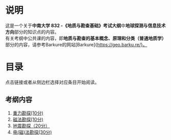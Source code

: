 # 说明
这是一个关于**中南大学 832 -《地质与勘查基础》考试大纲**中**地球探测与信息技术方向**部分的知识点的内容。   
有关考纲中公共课的内容，即**地质与勘查的基本概念、原理和分类（普通地质学）** 部分的内容，请参考Barkure的网站[Barkure]{https://geo.barku.re/}。

# 目录
点击链接或者从侧边栏选择对应条目开始阅读。

## 考纲内容
1. [重力勘探(10分)](重力勘探.md)
2. [磁法勘探(10分)](磁法勘探.md)
3. [地震勘探（20分）](地震勘探.md)
4. [电(磁)法勘探(30分)](电(磁)法勘探.md)
